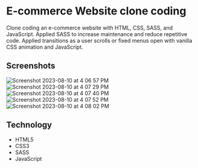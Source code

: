 # E-commerce Website clone coding
Clone coding an e-commerce website with HTML, CSS, SASS, and JavaScript.
Applied SASS to increase maintenance and reduce repetitive code.
Applied transitions as a user scrolls or fixed menus open with vanilla CSS animation and JavaScript.

## Screenshots
![Screenshot 2023-08-10 at 4 06 57 PM](https://github.com/sephinejo/e-commerce-website-clone-coding/assets/110086543/2cef1311-cbd8-4622-b4b1-d57c431a5406)
![Screenshot 2023-08-10 at 4 07 29 PM](https://github.com/sephinejo/e-commerce-website-clone-coding/assets/110086543/329ade43-83b9-457b-b1b5-b0a674469657)
![Screenshot 2023-08-10 at 4 07 40 PM](https://github.com/sephinejo/e-commerce-website-clone-coding/assets/110086543/631c9200-e166-4da2-9d6d-0d4c52738134)
![Screenshot 2023-08-10 at 4 07 52 PM](https://github.com/sephinejo/e-commerce-website-clone-coding/assets/110086543/85d5a4ed-6281-4ed4-b4a4-ec71ee35d5de)
![Screenshot 2023-08-10 at 4 08 02 PM](https://github.com/sephinejo/e-commerce-website-clone-coding/assets/110086543/da5194c7-b493-4cd2-b31a-cac8d1dd3859)

## Technology
- HTML5
- CSS3
- SASS
- JavaScript
